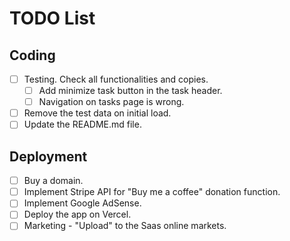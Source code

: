 # TODO List

## Coding

- [ ] Testing. Check all functionalities and copies.
  - [ ] Add minimize task button in the task header.
  - [ ] Navigation on tasks page is wrong.
- [ ] Remove the test data on initial load.
- [ ] Update the README.md file.

## Deployment

- [ ] Buy a domain.
- [ ] Implement Stripe API for "Buy me a coffee" donation function.
- [ ] Implement Google AdSense.
- [ ] Deploy the app on Vercel.
- [ ] Marketing - "Upload" to the Saas online markets.
